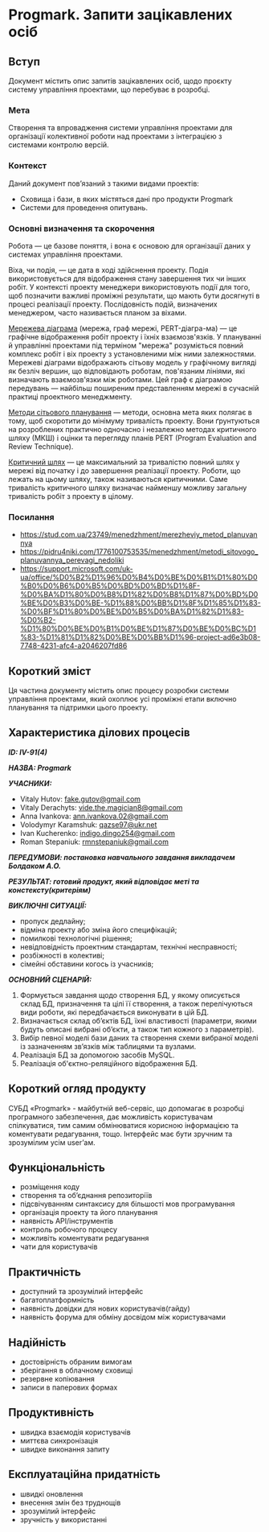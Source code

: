# Progmark. Запити зацікавлених осіб

## Вступ

Документ містить опис запитів зацікавлених осіб, щодо проєкту систему управління проектами, що перебуває в розробці.


### Мета 

Створення та впровадження системи управління проектами для організації колективної роботи над проектами з інтеграцією з системами контролю версій.


### Контекст

Даний документ пов’язаний з такими видами проектів:
   - Сховища і бази, в яких містяться дані про продукти Progmark
   - Системи для проведення опитувань.


### Основні визначення та скорочення

Робота — це базове поняття, і вона є основою для організації даних у системах управління проектами.

Віха, чи подія, — це дата в ході здійснення проекту. Подія використовується для відображення стану завершення тих чи інших робіт. У контексті проекту менеджери використовують події для того, щоб позначити важливі проміжні результати, що мають бути досягнуті в процесі реалізації проекту. Послідовність подій, визначених менеджером, часто називається планом за віхами.

[Мережева діаграма](https://stud.com.ua/23749/menedzhment/merezheviy_metod_planuvannya) (мережа, граф мережі, PERT-діагра-ма) — це графічне відображення робіт проекту і їхніх взаємозв'язків. У плануванні й управлінні проектами під терміном "мережа" розуміється повний комплекс робіт і віх проекту з установленими між ними залежностями. Мережеві діаграми відображають сітьову модель у графічному вигляді як безліч вершин, що відповідають роботам, пов'язаним лініями, які визначають взаємозв'язки між роботами. Цей граф є діаграмою передувань — найбільш поширеним представленням мережі в сучасній практиці проектного менеджменту.

[Методи сітьового планування](https://pidru4niki.com/1776100753535/menedzhment/metodi_sitovogo_planuvannya_perevagi_nedoliki) — методи, основна мета яких полягає в тому, щоб скоротити до мінімуму тривалість проекту. Вони ґрунтуються на розроблених практично одночасно і незалежно методах критичного шляху (МКШ) і оцінки та перегляду планів PERT (Program Evaluation and Review Technique).

[Критичний шлях](https://support.microsoft.com/uk-ua/office/%D0%B2%D1%96%D0%B4%D0%BE%D0%B1%D1%80%D0%B0%D0%B6%D0%B5%D0%BD%D0%BD%D1%8F-%D0%BA%D1%80%D0%B8%D1%82%D0%B8%D1%87%D0%BD%D0%BE%D0%B3%D0%BE-%D1%88%D0%BB%D1%8F%D1%85%D1%83-%D0%BF%D1%80%D0%BE%D0%B5%D0%BA%D1%82%D1%83-%D0%B2-%D1%80%D0%BE%D0%B1%D0%BE%D1%87%D0%BE%D0%BC%D1%83-%D1%81%D1%82%D0%BE%D0%BB%D1%96-project-ad6e3b08-7748-4231-afc4-a2046207fd86) — це максимальний за тривалістю повний шлях у мережі від початку і до завершення реалізації проекту. Роботи, що лежать на цьому шляху, також називаються критичними. Саме тривалість критичного шляху визначає найменшу можливу загальну тривалість робіт з проекту в цілому.


### Посилання

- https://stud.com.ua/23749/menedzhment/merezheviy_metod_planuvannya
- https://pidru4niki.com/1776100753535/menedzhment/metodi_sitovogo_planuvannya_perevagi_nedoliki
- https://support.microsoft.com/uk-ua/office/%D0%B2%D1%96%D0%B4%D0%BE%D0%B1%D1%80%D0%B0%D0%B6%D0%B5%D0%BD%D0%BD%D1%8F-%D0%BA%D1%80%D0%B8%D1%82%D0%B8%D1%87%D0%BD%D0%BE%D0%B3%D0%BE-%D1%88%D0%BB%D1%8F%D1%85%D1%83-%D0%BF%D1%80%D0%BE%D0%B5%D0%BA%D1%82%D1%83-%D0%B2-%D1%80%D0%BE%D0%B1%D0%BE%D1%87%D0%BE%D0%BC%D1%83-%D1%81%D1%82%D0%BE%D0%BB%D1%96-project-ad6e3b08-7748-4231-afc4-a2046207fd86


## Короткий зміст

Ця частина документу містить опис процесу розробки системи управління проектами, який охоплює усі проміжні етапи включно планування та підтримки цього проекту.

## Характеристика ділових процесів
   
***ID: IV-91(4)***
    
***НАЗВА: Progmark***
    
***УЧАСНИКИ:***
  - Vitaly Hutov: fake.gutov@gmail.com
  - Vitaly Derachyts: vide.the.magician8@gmail.com
  - Anna Ivankova: ann.ivankova.02@gmail.com
  - Volodymyr Karamshuk: qazse97@ukr.net
  - Ivan Kucherenko: indigo.dingo254@gmail.com
  - Roman Stepaniuk: rmnstepaniuk@gmail.com
  
***ПЕРЕДУМОВИ: постановка навчального завдання викладачем Болдаком А.О.***

***РЕЗУЛЬТАТ: готовий продукт, який відповідає меті та констексту(критеріям)***

***ВИКЛЮЧНІ СИТУАЦІЇ:***

  - пропуск дедлайну;
  - відміна проекту або зміна його специфікацій;
  - помилкові технологічні рішення;
  - невідповідність проектним стандартам, технічні несправності;
  - розбіжності в колективі;
  - сімейні обставини когось із учасників;
  

***ОСНОВНИЙ СЦЕНАРІЙ:***

1. Формується завдання щодо створення БД, у якому описується склад БД, призначення та цілі її створення, а також перелічуються види роботи, які передбачається виконувати в цій БД.
2. Визначається склад об’єктів БД, їхні властивості (параметри, якими будуть описані вибрані об’єкти, а також тип кожного з параметрів).
3. Вибір певної моделі бази даних та створення схеми вибраної моделі із зазначенням зв’язків між таблицями та вузлами.
4. Реалізація БД за допомогою засобів MySQL.
5. Реалізація об'єктно-реляційного відображення БД.


## Короткий огляд продукту

СУБД «Progmark» - майбутній веб-сервіс, що допомагає в розробці програмного забезпечення, дає можливість користувачам спілкуватися, тим самим обмінюватися корисною інформацією та коментувати редагування, тощо. Інтерфейс має бути зручним та зрозумілим усім user’ам.

## Функціональність

- розміщення коду
- створення та об’єднання репозиторіїв
- підсвічуванням синтаксису для більшості мов програмування
- організація проекту та його планування
- наявність API/інструментів
- контроль робочого процесу
- можливіть коментувати редагування 
- чати для користувачів

## Практичність

- доступний та зрозумілий інтерфейс
- багатоплатформність
- наявність довідки для нових користувачів(гайду)
- наявність форума для обміну досвідом між користувачами

## Надійність

- достовірність обраним вимогам
- зберігання в облачному сховищі
- резервне копіювання 
- записи в паперових формах

## Продуктивність

- швидка взаємодія користувачів
- миттєва синхронізація
- швидке виконання запиту

## Експлуатаційна придатність

- швидкі оновлення
- внесення змін без труднощів
- зрозумілий інтерфейс
- зручність у використанні
